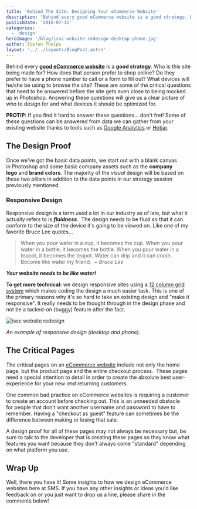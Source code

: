 ```yaml
---
title: 'Behind The Site: Designing Your eCommerce Website'
description: 'Behind every good eCommerce website is a good strategy. Who is this site being made for? How does that person prefer to shop online? Do they prefer to have a phone number to call or a form to fill out?'
publishDate: '2016-07-11'
categories:
  - 'design'
heroImage: '/blog/issc-website-redesign-desktop-phone.jpg'
author: Stefen Phelps
layout: '../../layouts/BlogPost.astro'
---
```


Behind every [**good eCommerce website**](https://www.growwithsms.com/web/website-design) is a **good strategy**. Who is this site being made for? How does that person prefer to shop online? Do they prefer to have a phone number to call or a form to fill out? What devices will he/she be using to browse the site? These are some of the critical questions that need to be answered before the site gets even close to being mocked up in Photoshop. Answering these questions will give us a clear picture of who to design for and what devices it should be optimized for.

**PROTIP:** If you find it hard to answer these questions... don't fret! Some of these questions can be answered from data we can gather from your existing website thanks to tools such as [Google Analytics](https://analytics.google.com/) or [Hotjar](https://www.hotjar.com/).

## The Design Proof

Once we've got the basic data points, we start out with a blank canvas in Photoshop and some basic company assets such as the **company logo** and **brand colors**. The majority of the *visual* design will be based on these two pillars in addition to the data points in our strategy session previously mentioned.

### Responsive Design

Responsive design is a term used a lot in our industry as of late, but what it actually refers to is **_fluidness_**.  The design needs to be fluid so that it can conform to the size of the device it's going to be viewed on. Like one of my favorite Bruce Lee quotes...

> When you pour water in a cup, it becomes the cup. When you pour water in a bottle, it becomes the bottle. When you pour water in a teapot, it becomes the teapot. Water can drip and it can crash. Become like water my friend.  ~ *Bruce Lee*

_**Your website needs to be like water!**_

**To get more technical:** we design responsive sites using a [12 column grid system](http://www.w3schools.com/bootstrap/bootstrap_grid_system.asp) which makes coding the design a much easier task. This is one of the primary reasons why it's so hard to take an existing design and "make it responsive". It really needs to be thought through in the design phase and not be a tacked-on (buggy) feature after the fact.

![issc website redesign](/blog/issc-website-redesign-desktop-phone.jpg)

_An example of responsive design (desktop and phone)._

## The Critical Pages

The critical pages on an [eCommerce website](https://www.growwithsms.com/ultimate-ecommerce-playbook-for-industrial-distributors) include not only the home page, but the product page and the entire checkout process.  These pages need a special attention to detail in order to create the absolute best user-experience for your new *and* returning customers.

One common bad practice on eCommerce websites is requiring a customer to create an account before checking out. This is an unneeded obstacle for people that don't want another username and password to have to remember. Having a "checkout as guest" feature can sometimes be the difference between making or losing that sale.

A design proof for all of these pages may not always be necessary but, be sure to talk to the developer that is creating these pages so they know what features you want because they don't always come "standard" depending on what platform you use.

## Wrap Up

Well, there you have it! Some insights to how we design eCommerce websites here at SMS. If you have any other insights or ideas you'd like feedback on or you just want to drop us a line, please share in the comments below!
